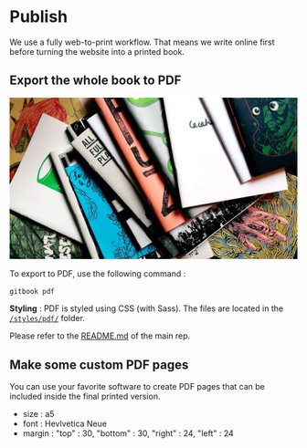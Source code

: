 # Publish

We use a fully web-to-print workflow. That means we write online first before turning the website into a printed book.

## Export the whole book to PDF

![](/assets/zines.jpg)

To export to PDF, use the following command :

    gitbook pdf

**Styling** : PDF is styled using CSS (with Sass). The files are located in the  [`/styles/pdf/`](https://github.com/clemsos/zinemakers/tree/master/styles/pdf) folder.

Please refer to the [README.md](https://github.com/clemsos/zinemakers/blob/master/README.md) of the main rep.

## Make some custom PDF pages

You can use your favorite software to create PDF pages that can be included inside the final printed version.

- size : a5
- font : Hevlvetica Neue
- margin : "top" : 30, "bottom" : 30, "right" : 24, "left" : 24
